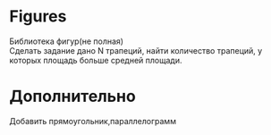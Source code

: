 # Figures
Библиотека фигур(не полная)</br>
Сделать задание дано N трапеций, найти количество трапеций, у которых площадь больше средней площади.</br>
<h1>Дополнительно</h1>
Добавить прямоугольник,параллелограмм</br>
